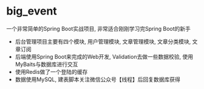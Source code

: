 # big_event

一个非常简单的Spring Boot实战项目, 非常适合刚刚学习完Spring Boot的新手

- 后台管理项目主要有四个模块, 用户管理模块, 文章管理模块, 文章分类模块, 文章订阅
- 后端使用Spring Boot来完成的Web开发, Validation去做一些数据校验, 使用MyBaits与数据库进行交互
- 使用Redis做了一个登陆的缓存
- 数据使用MySQL, 建表脚本关注微信公众号【线程】后回复数据库获得
